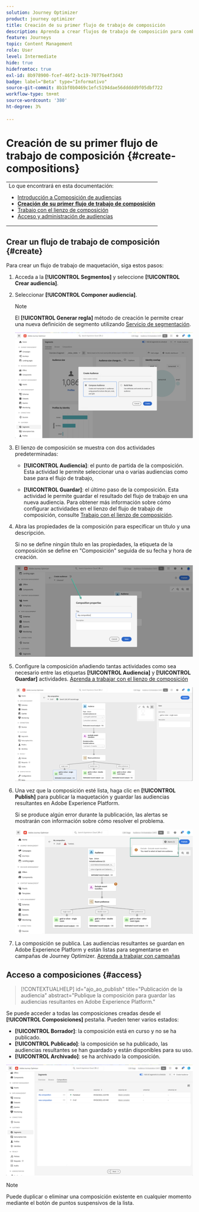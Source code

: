 ```yaml
---
solution: Journey Optimizer
product: journey optimizer
title: Creación de su primer flujo de trabajo de composición
description: Aprenda a crear flujos de trabajo de composición para combinar y organizar audiencias existentes.
feature: Journeys
topic: Content Management
role: User
level: Intermediate
hide: true
hidefromtoc: true
exl-id: 8b978900-fcef-46f2-bc19-70776e4f3d43
badge: label="Beta" type="Informativo"
source-git-commit: 8b1bf0b0469c1efc5194dae56ddddd9f05dbf722
workflow-type: tm+mt
source-wordcount: '380'
ht-degree: 3%

---
```


# Creación de su primer flujo de trabajo de composición {#create-compositions}

<table style="table-layout:fixed"><tr style="border: 0;"><tr><td>Lo que encontrará en esta documentación:<br/><ul>
<li><a href="get-started-audience-orchestration.md">Introducción a Composición de audiencias</a></li>
<li><b><a href="create-compositions.md">Creación de su primer flujo de trabajo de composición</a></b></li>
<li><a href="composition-canvas.md">Trabajo con el lienzo de composición</a></li>
<li><a href="access-audiences.md">Acceso y administración de audiencias</a></li></ul></td></tr></table>

## Crear un flujo de trabajo de composición {#create}

Para crear un flujo de trabajo de maquetación, siga estos pasos:

1. Acceda a la **[!UICONTROL Segmentos]** y seleccione **[!UICONTROL Crear audiencia]**.

1. Seleccionar **[!UICONTROL Componer audiencia]**.

   >[!NOTE]
   >
   >El **[!UICONTROL Generar regla]** método de creación le permite crear una nueva definición de segmento utilizando [Servicio de segmentación](https://experienceleague.adobe.com/docs/experience-platform/segmentation/ui/overview.html).

   ![](assets/audiences-create.png)

1. El lienzo de composición se muestra con dos actividades predeterminadas:

   * **[!UICONTROL Audiencia]**: el punto de partida de la composición. Esta actividad le permite seleccionar una o varias audiencias como base para el flujo de trabajo,

   * **[!UICONTROL Guardar]**: el último paso de la composición. Esta actividad le permite guardar el resultado del flujo de trabajo en una nueva audiencia.
   Para obtener más información sobre cómo configurar actividades en el lienzo del flujo de trabajo de composición, consulte [Trabajo con el lienzo de composición](composition-canvas.md).

1. Abra las propiedades de la composición para especificar un título y una descripción.

   Si no se define ningún título en las propiedades, la etiqueta de la composición se define en &quot;Composición&quot; seguida de su fecha y hora de creación.

   ![](assets/audiences-properties.png)

1. Configure la composición añadiendo tantas actividades como sea necesario entre las etiquetas **[!UICONTROL Audiencia]** y **[!UICONTROL Guardar]** actividades. [Aprenda a trabajar con el lienzo de composición](composition-canvas.md)

   ![](assets/audiences-publish.png)

1. Una vez que la composición esté lista, haga clic en **[!UICONTROL Publish]** para publicar la maquetación y guardar las audiencias resultantes en Adobe Experience Platform.

   Si se produce algún error durante la publicación, las alertas se mostrarán con información sobre cómo resolver el problema.

   ![](assets/audiences-alerts.png)

1. La composición se publica. Las audiencias resultantes se guardan en Adobe Experience Platform y están listas para segmentarse en campañas de Journey Optimizer. [Aprenda a trabajar con campañas](../campaigns/get-started-with-campaigns.md)

## Acceso a composiciones {#access}

>[!CONTEXTUALHELP]
>id="ajo_ao_publish"
>title="Publicación de la audiencia"
>abstract="Publique la composición para guardar las audiencias resultantes en Adobe Experience Platform."

Se puede acceder a todas las composiciones creadas desde el **[!UICONTROL Composiciones]** pestaña. Pueden tener varios estados:

* **[!UICONTROL Borrador]**: la composición está en curso y no se ha publicado.
* **[!UICONTROL Publicado]**: la composición se ha publicado, las audiencias resultantes se han guardado y están disponibles para su uso.
* **[!UICONTROL Archivado]**: se ha archivado la composición.

![](assets/audiences-compositions.png)

>[!NOTE]
>
>Puede duplicar o eliminar una composición existente en cualquier momento mediante el botón de puntos suspensivos de la lista.
